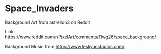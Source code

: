 # Space_Invaders

Background Art from astrellon3 on Reddit

Link: https://www.reddit.com/r/PixelArt/comments/f1wg26/space_background/

Background Music from https://www.fesliyanstudios.com/ 